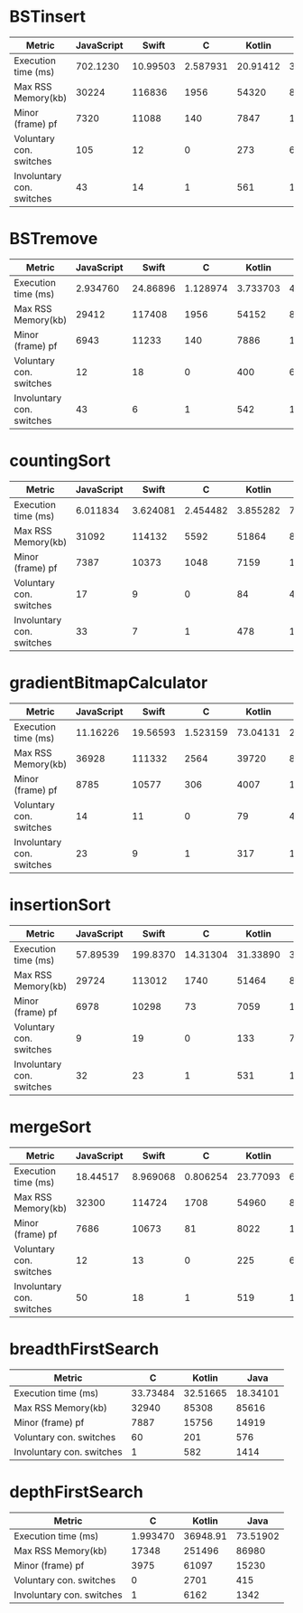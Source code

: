 
#  BSTinsert 

| Metric | JavaScript | Swift | C | Kotlin | Java | Dart | 
| - |  - |  - |  - |  - |  - |  - | 
| Execution time (ms) | 702.1230  | 10.99503  | 2.587931  | 20.91412  | 3.652202  | 2.162  | 
| Max RSS Memory(kb) | 30224  | 116836  | 1956  | 54320  | 85516  | 14016  | 
| Minor (frame) pf | 7320  | 11088  | 140  | 7847  | 15231  | 2116  | 
| Voluntary con. switches | 105  | 12  | 0  | 273  | 645  | 1  | 
| Involuntary con. switches | 43  | 14  | 1  | 561  | 1479  | 6  | 

#  BSTremove 

| Metric | JavaScript | Swift | C | Kotlin | Java | Dart | 
| - |  - |  - |  - |  - |  - |  - | 
| Execution time (ms) | 2.934760  | 24.86896  | 1.128974  | 3.733703  | 4.005109  | 1.646  | 
| Max RSS Memory(kb) | 29412  | 117408  | 1956  | 54152  | 85332  | 14124  | 
| Minor (frame) pf | 6943  | 11233  | 140  | 7886  | 14574  | 2120  | 
| Voluntary con. switches | 12  | 18  | 0  | 400  | 637  | 1  | 
| Involuntary con. switches | 43  | 6  | 1  | 542  | 1844  | 6  | 

#  countingSort 

| Metric | JavaScript | Swift | C | Kotlin | Java | Dart | C++ | 
| - |  - |  - |  - |  - |  - |  - |  - | 
| Execution time (ms) | 6.011834  | 3.624081  | 2.454482  | 3.855282  | 7.521404  | 1.334  | 0.403986  | 
| Max RSS Memory(kb) | 31092  | 114132  | 5592  | 51864  | 86268  | 14644  | 3992  | 
| Minor (frame) pf | 7387  | 10373  | 1048  | 7159  | 14641  | 2241  | 233  | 
| Voluntary con. switches | 17  | 9  | 0  | 84  | 442  | 1  | 0  | 
| Involuntary con. switches | 33  | 7  | 1  | 478  | 1503  | 6  | 1  | 

#  gradientBitmapCalculator 

| Metric | JavaScript | Swift | C | Kotlin | Java | Dart | Go | 
| - |  - |  - |  - |  - |  - |  - |  - | 
| Execution time (ms) | 11.16226  | 19.56593  | 1.523159  | 73.04131  | 22.83247  | 33.381  | 2.556760  | 
| Max RSS Memory(kb) | 36928  | 111332  | 2564  | 39720  | 86208  | 31124  | 2800  | 
| Minor (frame) pf | 8785  | 10577  | 306  | 4007  | 14958  | 6872  | 436  | 
| Voluntary con. switches | 14  | 11  | 0  | 79  | 404  | 18  | 2  | 
| Involuntary con. switches | 23  | 9  | 1  | 317  | 1637  | 39  | 32  | 

#  insertionSort 

| Metric | JavaScript | Swift | C | Kotlin | Java | Dart | C++ | 
| - |  - |  - |  - |  - |  - |  - |  - | 
| Execution time (ms) | 57.89539  | 199.8370  | 14.31304  | 31.33890  | 31.83080  | 160.886  | 11.1588  | 
| Max RSS Memory(kb) | 29724  | 113012  | 1740  | 51464  | 84476  | 13748  | 3592  | 
| Minor (frame) pf | 6978  | 10298  | 73  | 7059  | 14194  | 2048  | 137  | 
| Voluntary con. switches | 9  | 19  | 0  | 133  | 774  | 4  | 0  | 
| Involuntary con. switches | 32  | 23  | 1  | 531  | 1828  | 6  | 1  | 

#  mergeSort 

| Metric | JavaScript | Swift | C | Kotlin | Java | Dart | C++ | 
| - |  - |  - |  - |  - |  - |  - |  - | 
| Execution time (ms) | 18.44517  | 8.969068  | 0.806254  | 23.77093  | 6.158193  | 6.464  | 1.26941  | 
| Max RSS Memory(kb) | 32300  | 114724  | 1708  | 54960  | 85228  | 16480  | 3592  | 
| Minor (frame) pf | 7686  | 10673  | 81  | 8022  | 14488  | 2673  | 146  | 
| Voluntary con. switches | 12  | 13  | 0  | 225  | 664  | 0  | 0  | 
| Involuntary con. switches | 50  | 18  | 1  | 519  | 1835  | 6  | 1  | 

#  breadthFirstSearch 

| Metric | C | Kotlin | Java | 
| - |  - |  - |  - | 
| Execution time (ms) | 33.73484  | 32.51665  | 18.34101  | 
| Max RSS Memory(kb) | 32940  | 85308  | 85616  | 
| Minor (frame) pf | 7887  | 15756  | 14919  | 
| Voluntary con. switches | 60  | 201  | 576  | 
| Involuntary con. switches | 1  | 582  | 1414  | 

#  depthFirstSearch 

| Metric | C | Kotlin | Java | 
| - |  - |  - |  - | 
| Execution time (ms) | 1.993470  | 36948.91  | 73.51902  | 
| Max RSS Memory(kb) | 17348  | 251496  | 86980  | 
| Minor (frame) pf | 3975  | 61097  | 15230  | 
| Voluntary con. switches | 0  | 2701  | 415  | 
| Involuntary con. switches | 1  | 6162  | 1342  | 

